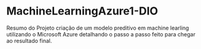 # MachineLearningAzure1-DIO
Resumo do Projeto criação de um modelo preditivo em machine learling utilizando o Microsoft Azure detalhando o passo a passo feito para chegar ao resultado final. 
